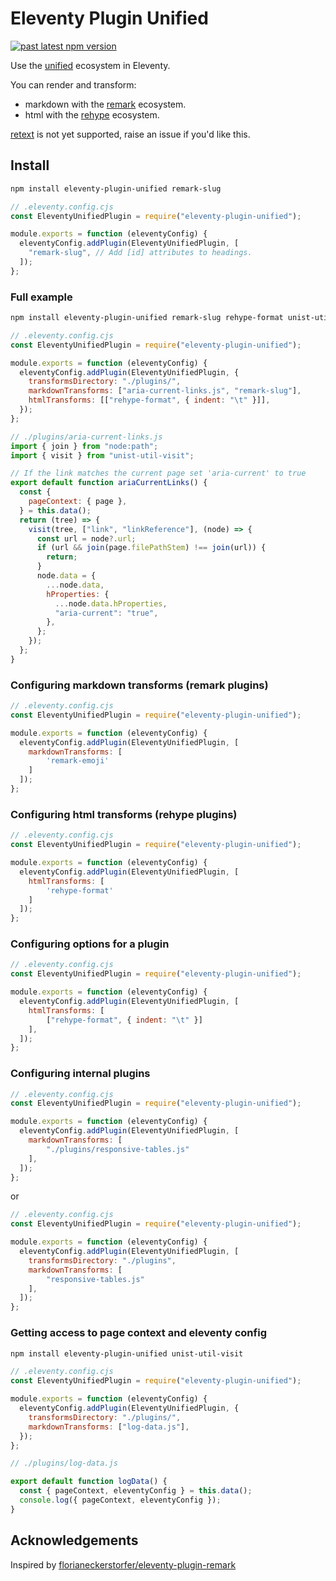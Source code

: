 # Eleventy Plugin Unified

[![past latest npm version](https://img.shields.io/npm/v/eleventy-plugin-unified.svg)](https://www.npmjs.com/package/eleventy-plugin-unified)

Use the [unified](https://unifiedjs.com/) ecosystem in Eleventy.

You can render and transform:

- markdown with the [remark](https://github.com/remarkjs/remark) ecosystem.
- html with the [rehype](https://github.com/rehypejs/rehype) ecosystem.

[retext](https://github.com/retextjs/retext) is not yet supported, raise an issue if you'd like this.

## Install

```bash
npm install eleventy-plugin-unified remark-slug
```

```javascript
// .eleventy.config.cjs
const EleventyUnifiedPlugin = require("eleventy-plugin-unified");

module.exports = function (eleventyConfig) {
  eleventyConfig.addPlugin(EleventyUnifiedPlugin, [
    "remark-slug", // Add [id] attributes to headings.
  ]);
};
```

### Full example

```bash
npm install eleventy-plugin-unified remark-slug rehype-format unist-util-visit
```

```javascript
// .eleventy.config.cjs
const EleventyUnifiedPlugin = require("eleventy-plugin-unified");

module.exports = function (eleventyConfig) {
  eleventyConfig.addPlugin(EleventyUnifiedPlugin, {
    transformsDirectory: "./plugins/",
    markdownTransforms: ["aria-current-links.js", "remark-slug"],
    htmlTransforms: [["rehype-format", { indent: "\t" }]],
  });
};
```

```javascript
// ./plugins/aria-current-links.js
import { join } from "node:path";
import { visit } from "unist-util-visit";

// If the link matches the current page set 'aria-current' to true
export default function ariaCurrentLinks() {
  const {
    pageContext: { page },
  } = this.data();
  return (tree) => {
    visit(tree, ["link", "linkReference"], (node) => {
      const url = node?.url;
      if (url && join(page.filePathStem) !== join(url)) {
        return;
      }
      node.data = {
        ...node.data,
        hProperties: {
          ...node.data.hProperties,
          "aria-current": "true",
        },
      };
    });
  };
}
```

### Configuring markdown transforms (remark plugins)

```javascript
// .eleventy.config.cjs
const EleventyUnifiedPlugin = require("eleventy-plugin-unified");

module.exports = function (eleventyConfig) {
  eleventyConfig.addPlugin(EleventyUnifiedPlugin, [
    markdownTransforms: [
        'remark-emoji'
    ]
  ]);
};
```

### Configuring html transforms (rehype plugins)

```javascript
// .eleventy.config.cjs
const EleventyUnifiedPlugin = require("eleventy-plugin-unified");

module.exports = function (eleventyConfig) {
  eleventyConfig.addPlugin(EleventyUnifiedPlugin, [
    htmlTransforms: [
        'rehype-format'
    ]
  ]);
};
```

### Configuring options for a plugin

```javascript
// .eleventy.config.cjs
const EleventyUnifiedPlugin = require("eleventy-plugin-unified");

module.exports = function (eleventyConfig) {
  eleventyConfig.addPlugin(EleventyUnifiedPlugin, [
    htmlTransforms: [
        ["rehype-format", { indent: "\t" }]
    ],
  ]);
};
```

### Configuring internal plugins

```javascript
// .eleventy.config.cjs
const EleventyUnifiedPlugin = require("eleventy-plugin-unified");

module.exports = function (eleventyConfig) {
  eleventyConfig.addPlugin(EleventyUnifiedPlugin, [
    markdownTransforms: [
        "./plugins/responsive-tables.js"
    ],
  ]);
};
```

or

```javascript
// .eleventy.config.cjs
const EleventyUnifiedPlugin = require("eleventy-plugin-unified");

module.exports = function (eleventyConfig) {
  eleventyConfig.addPlugin(EleventyUnifiedPlugin, [
    transformsDirectory: "./plugins",
    markdownTransforms: [
        "responsive-tables.js"
    ],
  ]);
};
```

### Getting access to page context and eleventy config

```bash
npm install eleventy-plugin-unified unist-util-visit
```

```javascript
// .eleventy.config.cjs
const EleventyUnifiedPlugin = require("eleventy-plugin-unified");

module.exports = function (eleventyConfig) {
  eleventyConfig.addPlugin(EleventyUnifiedPlugin, {
    transformsDirectory: "./plugins/",
    markdownTransforms: ["log-data.js"],
  });
};
```

```javascript
// ./plugins/log-data.js

export default function logData() {
  const { pageContext, eleventyConfig } = this.data();
  console.log({ pageContext, eleventyConfig });
}
```

## Acknowledgements

Inspired by [florianeckerstorfer/eleventy-plugin-remark](https://github.com/florianeckerstorfer/eleventy-plugin-remark)
